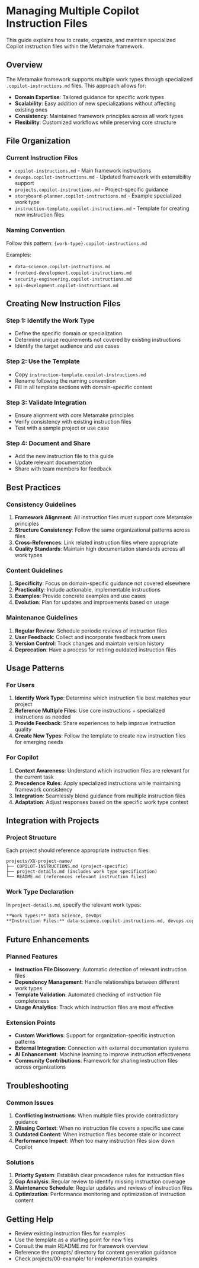 # Managing Multiple Copilot Instruction Files

This guide explains how to create, organize, and maintain specialized Copilot instruction files within the Metamake framework.

## Overview

The Metamake framework supports multiple work types through specialized `.copilot-instructions.md` files. This approach allows for:

- **Domain Expertise**: Tailored guidance for specific work types
- **Scalability**: Easy addition of new specializations without affecting existing ones
- **Consistency**: Maintained framework principles across all work types
- **Flexibility**: Customized workflows while preserving core structure

## File Organization

### Current Instruction Files

- `copilot-instructions.md` - Main framework instructions
- `devops.copilot-instructions.md` - Updated framework with extensibility support
- `projects.copilot-instructions.md` - Project-specific guidance
- `storyboard-planner.copilot-instructions.md` - Example specialized work type
- `instruction-template.copilot-instructions.md` - Template for creating new instruction files

### Naming Convention

Follow this pattern: `{work-type}.copilot-instructions.md`

Examples:

- `data-science.copilot-instructions.md`
- `frontend-development.copilot-instructions.md`
- `security-engineering.copilot-instructions.md`
- `api-development.copilot-instructions.md`

## Creating New Instruction Files

### Step 1: Identify the Work Type

- Define the specific domain or specialization
- Determine unique requirements not covered by existing instructions
- Identify the target audience and use cases

### Step 2: Use the Template

- Copy `instruction-template.copilot-instructions.md`
- Rename following the naming convention
- Fill in all template sections with domain-specific content

### Step 3: Validate Integration

- Ensure alignment with core Metamake principles
- Verify consistency with existing instruction files
- Test with a sample project or use case

### Step 4: Document and Share

- Add the new instruction file to this guide
- Update relevant documentation
- Share with team members for feedback

## Best Practices

### Consistency Guidelines

1. **Framework Alignment**: All instruction files must support core Metamake principles
2. **Structure Consistency**: Follow the same organizational patterns across files
3. **Cross-References**: Link related instruction files where appropriate
4. **Quality Standards**: Maintain high documentation standards across all work types

### Content Guidelines

1. **Specificity**: Focus on domain-specific guidance not covered elsewhere
2. **Practicality**: Include actionable, implementable instructions
3. **Examples**: Provide concrete examples and use cases
4. **Evolution**: Plan for updates and improvements based on usage

### Maintenance Guidelines

1. **Regular Review**: Schedule periodic reviews of instruction files
2. **User Feedback**: Collect and incorporate feedback from users
3. **Version Control**: Track changes and maintain version history
4. **Deprecation**: Have a process for retiring outdated instruction files

## Usage Patterns

### For Users

1. **Identify Work Type**: Determine which instruction file best matches your project
2. **Reference Multiple Files**: Use core instructions + specialized instructions as needed
3. **Provide Feedback**: Share experiences to help improve instruction quality
4. **Create New Types**: Follow the template to create new instruction files for emerging needs

### For Copilot

1. **Context Awareness**: Understand which instruction files are relevant for the current task
2. **Precedence Rules**: Apply specialized instructions while maintaining framework consistency
3. **Integration**: Seamlessly blend guidance from multiple instruction files
4. **Adaptation**: Adjust responses based on the specific work type context

## Integration with Projects

### Project Structure

Each project should reference appropriate instruction files:

```text
projects/XX-project-name/
├── COPILOT-INSTRUCTIONS.md (project-specific)
├── project-details.md (includes work type specification)
└── README.md (references relevant instruction files)
```

### Work Type Declaration

In `project-details.md`, specify the relevant work types:

```markdown
**Work Types:** Data Science, DevOps
**Instruction Files:** data-science.copilot-instructions.md, devops.copilot-instructions.md
```

## Future Enhancements

### Planned Features

- **Instruction File Discovery**: Automatic detection of relevant instruction files
- **Dependency Management**: Handle relationships between different work types
- **Template Validation**: Automated checking of instruction file completeness
- **Usage Analytics**: Track which instruction files are most effective

### Extension Points

- **Custom Workflows**: Support for organization-specific instruction patterns
- **External Integration**: Connection with external documentation systems
- **AI Enhancement**: Machine learning to improve instruction effectiveness
- **Community Contributions**: Framework for sharing instruction files across organizations

## Troubleshooting

### Common Issues

1. **Conflicting Instructions**: When multiple files provide contradictory guidance
2. **Missing Context**: When no instruction file covers a specific use case
3. **Outdated Content**: When instruction files become stale or incorrect
4. **Performance Impact**: When too many instruction files slow down Copilot

### Solutions

1. **Priority System**: Establish clear precedence rules for instruction files
2. **Gap Analysis**: Regular review to identify missing instruction coverage
3. **Maintenance Schedule**: Regular updates and reviews of instruction files
4. **Optimization**: Performance monitoring and optimization of instruction content

## Getting Help

- Review existing instruction files for examples
- Use the template as a starting point for new files
- Consult the main README.md for framework overview
- Reference the prompts/ directory for content generation guidance
- Check projects/00-example/ for implementation examples
